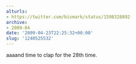 ```yaml
---
alturls:
- https://twitter.com/bismark/status/1598328892
archive:
- 2009-04
date: '2009-04-23T22:25:32+00:00'
slug: '1240525532'
---
```


aaaand time to clap for the 28th time.

